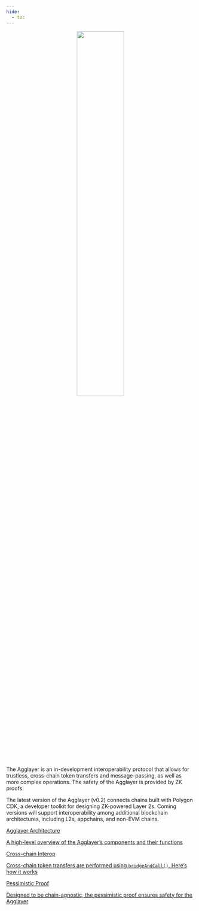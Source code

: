 ```yaml
---
hide:
  - toc
---
```


<style>
   .git-revision-date-localized-plugin, .md-source-file, .md-content__button.md-icon {
      display: none;
   }
</style>

<div class="section-wrapper product-section-head" style="text-align: center;">
   <div class="hero-image">
      <img src="/img/agglayer/agglayer-hero.svg" loading="lazy" class="hero-image" style="width: 50%; display: block; margin: 0 auto;">
   </div>
</div>

<div class="hero-left">
   <p class="hero-subtext">The Agglayer is an in-development interoperability protocol that allows for trustless, cross-chain token transfers and message-passing, as well as more complex operations. The safety of the Agglayer is provided by ZK proofs.</p>
   <p class="hero-subtext">The latest version of the Agglayer (v0.2) connects chains built with Polygon CDK, a developer toolkit for designing ZK-powered Layer 2s. Coming versions will support interoperability among additional blockchain architectures, including L2s, appchains, and non-EVM chains.</p>
</div>

<div class="grid-container">
   <div class="grid-item">
      <a href="./architecture">
         <div class="product-list-item-header">
            <div class="feature-card-heading">Agglayer Architecture</div>
         </div>
         <p class="feature-paragraph">A high-level overview of the Agglayer’s components and their functions</p>
      </a>
   </div>
   <div class="grid-item">
      <a href="./cross-chain-interop">
         <div class="product-list-item-header">
            <div class="feature-card-heading">Cross-chain Interop</div>
         </div>
         <p class="feature-paragraph">Cross-chain token transfers are performed using <code>bridgeAndCall()</code>. Here’s how it works</p>
      </a>
   </div>
   <div class="grid-item">
      <a href="../../agglayer/pessimistic-proof.md">
         <div class="product-list-item-header">
            <div class="feature-card-heading">Pessimistic Proof</div>
         </div>
         <p class="feature-paragraph">Designed to be chain-agnostic, the pessimistic proof ensures safety for the Agglayer</p>
      </a>
   </div>
</div>
